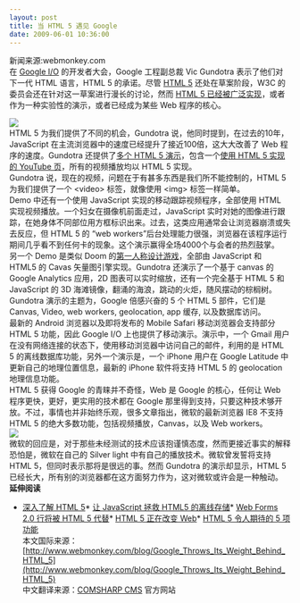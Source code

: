 ```yaml
---
layout: post
title: 当 HTML 5 遇见 Google
date: 2009-06-01 10:36:00
---
```

新闻来源:webmonkey.com    
在 [Google I/O](http://code.google.com/events/io/) 的开发者大会，Google 工程副总裁 Vic Gundotra 表示了他们对下一代 HTML 语言，HTML 5 的承诺。尽管 [HTML 5](http://www.whatwg.org/specs/web-apps/current-work/) 还处在草案阶段，W3C 的委员会还在针对这一草案进行漫长的讨论，然而 [HTML 5 已经被广泛实现](http://www.webmonkey.com/blog/How_HTML_5_Is_Already_Changing_the_Web)，或者作为一种实验性的演示，或者已经成为某些 Web 程序的核心。

![](http://farm4.static.flickr.com/3563/3570941420_da09ea7899.jpg?v=0)     
HTML 5 为我们提供了不同的机会，Gundotra 说，他同时提到，在过去的10年，JavaScript 在主流浏览器中的速度已经提升了接近100倍，这大大改善了 Web 程序的速度。Gundotra 还提供了[多个 HTML 5 演示](http://htmlfive.appspot.com/)，包含一个[使用 HTML 5 实现的 YouTube 页](http://www.youtube.com/html5)，所有的视频播放均以 HTML 5 实现。     
Gundotra 说，现在的视频，问题在于有甚多东西是我们所不能控制的，HTML 5 为我们提供了一个 &lt;video&gt; 标签，就像使用 &lt;img&gt; 标签一样简单。     
Demo 中还有一个使用 JavaScript 实现的移动跟踪视频程序，全部使用 HTML 实现视频播放。一个妇女在摄像机前面走过，JavaScript 实时对她的图像进行跟踪，在她身体不同部位用方框标识出来。过去，这类应用通常会让浏览器崩溃或失去反应，但 HTML 5 的 “web workers”后台处理能力很强，浏览器在该程序运行期间几乎看不到任何卡的现象。这个演示赢得全场4000个与会者的热烈鼓掌。     
另一个 Demo 是类似 Doom 的[第一人称设计游戏](http://htmlfive.appspot.com/static/gifter.html)，全部由 JavaScript 和 HTML5 的 Cavas 矢量图引擎实现。Gundotra 还演示了一个基于 canvas 的 Google Analytics 应用，2D 图表可以实时缩放，还有一个完全基于 HTML 5 和 JavaScript 的 3D 海滩镜像，翻涌的海浪，跳动的火炬，随风摆动的棕榈树。     
Gundotra 演示的主题为，Google 倍感兴奋的 5 个 HTML 5 部件，它们是 Canvas, Video, web workers, geolocation, app 缓存, 以及数据库访问。     
最新的 Android 浏览器以及即将发布的 Mobile Safari 移动浏览器会支持部分 HTML 5 功能，因此 Google I/O 上也提供了移动演示。演示中，一个 Gmail 用户在没有网络连接的状态下，使用移动浏览器中访问自己的邮件，利用的是 HTML 5 的离线数据库功能，另外一个演示是，一个 iPhone 用户在 Google Latitude 中更新自己的地理位置信息，最新的 iPhone 软件将支持 HTML 5 的 geolocation 地理信息功能。     
HTML 5 获得 Google 的青睐并不奇怪，Web 是 Google 的核心，任何让 Web 程序更快，更好，更实用的技术都在 Google 那里得到支持，只要这种技术够开放。不过，事情也并非始终乐观，很多文章指出，微软的最新浏览器 IE8 不支持 HTML 5 的绝大多数功能，包括视频播放，Canvas，以及 Web workers。     
![](http://farm3.static.flickr.com/2453/3571660396_9a9635705b.jpg?v=0)     
微软的回应是，对于那些未经测试的技术应该抱谨慎态度，然而更接近事实的解释恐怕是，微软在自己的 Silver light 中有自己的播放技术。微软曾发誓将支持 HTML 5，但同时表示那将是很远的事。然而 Gundotra 的演示却显示，HTML 5 已经长大，所有别的浏览器都在这方面努力作为，这对微软或许会是一种触动。     
**延伸阅读**

*   [深入了解 HTML 5](http://www.comsharp.com/GetKnowledge/zh-CN/It_News_K701.aspx)*   [让 JavaScript 拯救 HTML5 的离线存储](http://www.comsharp.com/GetKnowledge/zh-CN/TeamBlogTimothyPage_K804.aspx)*   [Web Forms 2.0 行将被 HTML 5 代替](http://www.comsharp.com/GetKnowledge/zh-CN/It_News_K745.aspx)*   [HTML 5 正在改变 Web](http://www.comsharp.com/GetKnowledge/zh-CN/TeamBlogTimothyPage_K511.aspx)*   [HTML 5 令人期待的 5 项功能](http://www.comsharp.com/GetKnowledge/zh-CN/It_News_K667.aspx)  
本文国际来源：[http://www.webmonkey.com/blog/Google_Throws_Its_Weight_Behind_HTML_5](http://www.webmonkey.com/blog/Google_Throws_Its_Weight_Behind_HTML_5)   
中文翻译来源：[COMSHARP CMS](http://www.comsharp.com/) 官方网站   